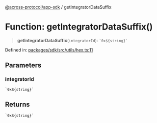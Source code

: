 [@across-protocol/app-sdk](../README.md) / getIntegratorDataSuffix

# Function: getIntegratorDataSuffix()

> **getIntegratorDataSuffix**(`integratorId`): `` `0x${string}` ``

Defined in: [packages/sdk/src/utils/hex.ts:11](https://github.com/across-protocol/toolkit/blob/6b29eb5487c0ac0b498f1f420b1793303bd8b70a/packages/sdk/src/utils/hex.ts#L11)

## Parameters

### integratorId

`` `0x${string}` ``

## Returns

`` `0x${string}` ``
